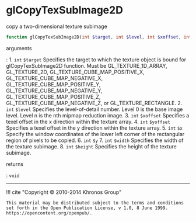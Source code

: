 # glCopyTexSubImage2D
copy a two-dimensional texture subimage

```php
function glCopyTexSubImage2D(int $target, int $level, int $xoffset, int $yoffset, int $x, int $y, int $width, int $height) : void
```

arguments

:    1. `int` `$target` Specifies the target to which the texture object is bound
    for glCopyTexSubImage2D function. Must be
    <constant>GL_TEXTURE_1D_ARRAY</constant>, <constant>GL_TEXTURE_2D</constant>,
    <constant>GL_TEXTURE_CUBE_MAP_POSITIVE_X</constant>,
    <constant>GL_TEXTURE_CUBE_MAP_NEGATIVE_X</constant>,
    <constant>GL_TEXTURE_CUBE_MAP_POSITIVE_Y</constant>,
    <constant>GL_TEXTURE_CUBE_MAP_NEGATIVE_Y</constant>,
    <constant>GL_TEXTURE_CUBE_MAP_POSITIVE_Z</constant>,
    <constant>GL_TEXTURE_CUBE_MAP_NEGATIVE_Z</constant>, or
    <constant>GL_TEXTURE_RECTANGLE</constant>.
    2. `int` `$level` Specifies the level-of-detail number. Level 0 is the base
    image level. Level n is the nth mipmap reduction image.
    3. `int` `$xoffset` Specifies a texel offset in the x direction within the
    texture array.
    4. `int` `$yoffset` Specifies a texel offset in the y direction within the
    texture array.
    5. `int` `$x` Specify the window coordinates of the lower left corner of the
    rectangular region of pixels to be copied.
    6. `int` `$y` 
    7. `int` `$width` Specifies the width of the texture subimage.
    8. `int` `$height` Specifies the height of the texture subimage.

returns

:    `void` 

---
     

!!! cite "Copyright © 2010-2014 Khronos Group"

    This material may be distributed subject to the terms and conditions set forth in the Open Publication License, v 1.0, 8 June 1999. https://opencontent.org/openpub/.